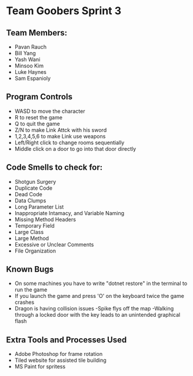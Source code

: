 # Team Goobers Sprint 3

## Team Members:
- Pavan Rauch
- Bill Yang
- Yash Wani
- Minsoo Kim
- Luke Haynes
- Sam Espanioly

## Program Controls
- WASD to move the character
- R to reset the game
- Q to quit the game
- Z/N to make Link Attck with his sword
- 1,2,3,4,5,6 to make Link use weapons
- Left/Right click to change rooms sequentially
- Middle click on a door to go into that door directly

## Code Smells to check for:
- Shotgun Surgery
- Duplicate Code
- Dead Code
- Data Clumps
- Long Parameter List
- Inappropriate Intamacy, and Variable Naming
- Missing Method Headers
- Temporary Field
- Large Class
- Large Method
- Excessive or Unclear Comments
- File Organization

## Known Bugs
- On some machines you have to write "dotnet restore" in the terminal to run the game
- If you launch the game and press 'O' on the keyboard twice the game crashes
- Dragon is having collision issues
-Spike flys off the map
-Walking through a locked door with the key leads to an unintended graphical flash


## Extra Tools and Processes Used
- Adobe Photoshop for frame rotation
- Tiled website for assisted tile building
- MS Paint for spritess


